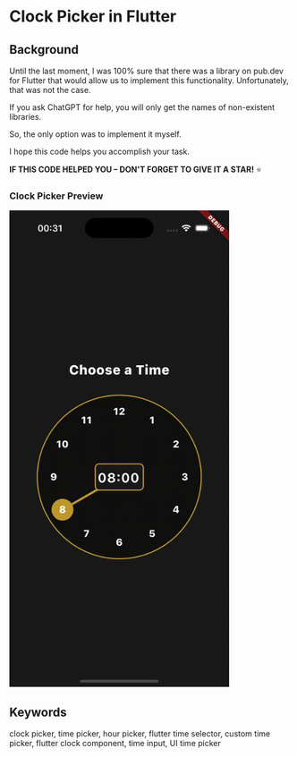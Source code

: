 # Clock Picker in Flutter

## Background

Until the last moment, I was 100% sure that there was a library on pub.dev for Flutter that would allow us to implement this functionality. Unfortunately, that was not the case.

If you ask ChatGPT for help, you will only get the names of non-existent libraries.

So, the only option was to implement it myself.

I hope this code helps you accomplish your task.

**IF THIS CODE HELPED YOU – DON'T FORGET TO GIVE IT A STAR!** ⭐

### Clock Picker Preview

<img src="assets/clock_presentation.gif" width="393" height="852"/>

## Keywords
clock picker, time picker, hour picker, flutter time selector, custom time picker, flutter clock component, time input, UI time picker
